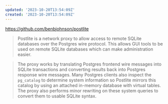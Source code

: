 ```yaml
---
updated: '2023-10-20T13:54:09Z'
created: '2023-10-20T13:54:09Z'
---
```

https://github.com/benbjohnson/postlite

> Postlite is a network proxy to allow access to remote SQLite databases over the Postgres wire protocol. This allows GUI tools to be used on remote SQLite databases which can make administration easier.

> The proxy works by translating Postgres frontend wire messages into SQLite transactions and converting results back into Postgres response wire messages. Many Postgres clients also inspect the `pg_catalog` to determine system information so Postlite mirrors this catalog by using an attached in-memory database with virtual tables. The proxy also performs minor rewriting on these system queries to convert them to usable SQLite syntax.